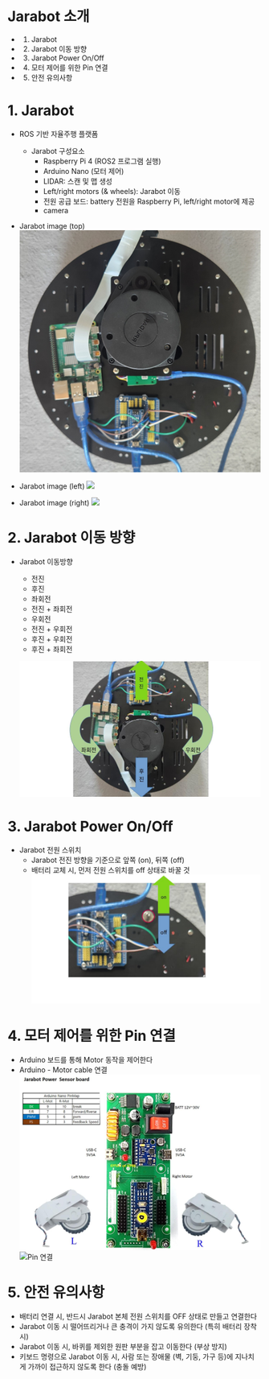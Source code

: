 # Jarabot 소개
* 1. Jarabot
* 2. Jarabot 이동 방향
* 3. Jarabot Power On/Off
* 4. 모터 제어를 위한 Pin 연결
* 5. 안전 유의사항

# 1. Jarabot
* ROS 기반 자율주행 플랫폼
  * Jarabot 구성요소
    * Raspberry Pi 4 (ROS2 프로그램 실행)
    * Arduino Nano (모터 제어)
    * LIDAR: 스캔 및 맵 생성
    * Left/right motors (& wheels): Jarabot 이동
    * 전원 공급 보드: battery 전원을 Raspberry Pi, left/right motor에 제공
    * camera
        
* Jarabot image (top)
  ![](./jarabot_top.jpg)

* Jarabot image (left)
  ![](./jarabot_left.jpg)
  
* Jarabot image (right)
  ![](./jarabot_right.jpg)

# 2. Jarabot 이동 방향
* Jarabot 이동방향
  * 전진
  * 후진
  * 좌회전
  * 전진 + 좌회전
  * 우회전
  * 전진 + 우회전
  * 후진 + 우회전
  * 후진 + 좌회전
    
  ![](./jarabot_move_direction.jpg) 

# 3. Jarabot Power On/Off
* Jarabot 전원 스위치
  * Jarabot 전진 방향을 기준으로 앞쪽 (on), 뒤쪽 (off)
  * 배터리 교체 시, 먼저 전원 스위치를 off 상태로 바꿀 것  
  ![](./jarabot_power_onoff.jpg) 

# 4. 모터 제어를 위한 Pin 연결
* Arduino 보드를 통해 Motor 동작을 제어한다
* Arduino - Motor cable 연결
  ![Pin map](./jarabot_pin_map.jpg)  
  ![Pin 연결](./jarabot_pin_connect.jpg)


# 5. 안전 유의사항
* 배터리 연결 시, 반드시 Jarabot 본체 전원 스위치를 OFF 상태로 만들고 연결한다 
* Jarabot 이동 시 떨어뜨리거나 큰 충격이 가지 않도록 유의한다 (특히 배터리 장착 시)
* Jarabot 이동 시, 바퀴를 제외한 원판 부분을 잡고 이동한다 (부상 방지)
* 키보드 명령으로 Jarabot 이동 시, 사람 또는 장애물 (벽, 기둥, 가구 등)에 지나치게 가까이 접근하지 않도록 한다 (충돌 예방)
